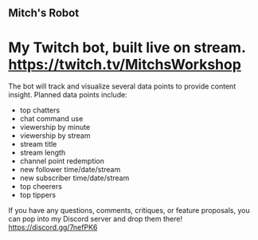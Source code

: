 ## Mitch's Robot ##
# My Twitch bot, built live on stream. https://twitch.tv/MitchsWorkshop #  

The bot will track and visualize several data points to provide content insight. Planned data points include:
* top chatters  
* chat command use
* viewership by minute
* viewership by stream
* stream title
* stream length
* channel point redemption
* new follower time/date/stream
* new subscriber time/date/stream
* top cheerers
* top tippers

If you have any questions, comments, critiques, or feature proposals, you can pop into my Discord server and drop them there! https://discord.gg/7nefPK6
